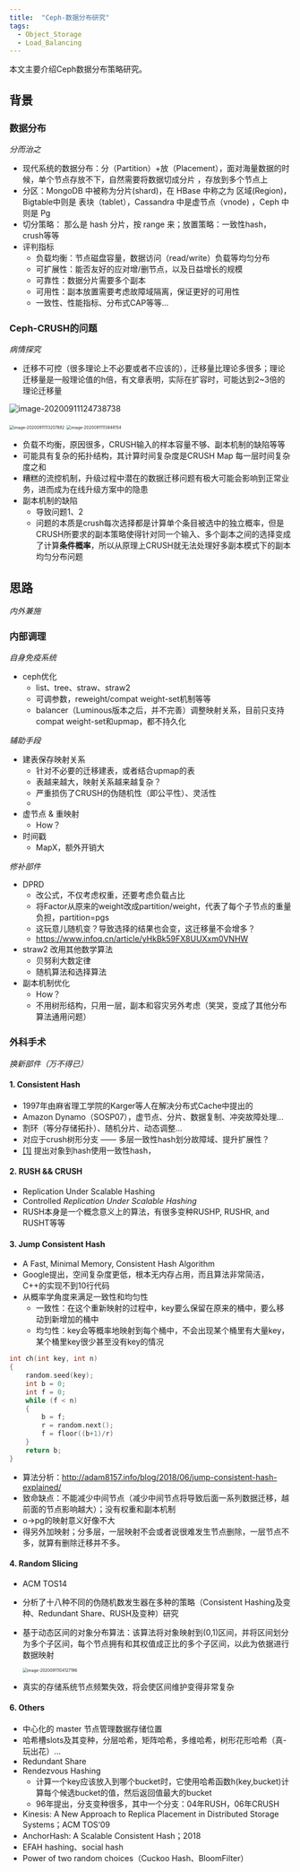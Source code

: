 ```yaml
---
title:  "Ceph-数据分布研究"
tags: 
  - Object_Storage
  - Load_Balancing
---
```


本文主要介绍Ceph数据分布策略研究。

## 背景

### 数据分布

*分而治之*

- 现代系统的数据分布：分（Partition）+放（Placement），面对海量数据的时候，单个节点存放不下，自然需要将数据切成分片 ，存放到多个节点上
- 分区：MongoDB 中被称为分片(shard)，在 HBase 中称之为 区域(Region)，Bigtable中则是 表块（tablet），Cassandra 中是虚节点（vnode) ，Ceph 中则是 Pg
- 切分策略： 那么是 hash 分片，按 range 来；放置策略：一致性hash，crush等等
- 评判指标
  - 负载均衡：节点磁盘容量，数据访问（read/write）负载等均匀分布
  - 可扩展性：能否友好的应对增/删节点，以及日益增长的规模
  - 可靠性：数据分片需要多个副本
  - 可用性：副本放置需要考虑故障域隔离，保证更好的可用性
  - 一致性、性能指标、分布式CAP等等...

### Ceph-CRUSH的问题

*病情探究*

- 迁移不可控（很多理论上不必要或者不应该的），迁移量比理论多很多；理论迁移量是一般理论值的h倍，有文章表明，实际在扩容时，可能达到2~3倍的理论迁移量

![image-20200911124738738](../photos/image-20200911124738738.png)

<img src="../../photos/image-20200911113207882.png" alt="image-20200911113207882" style="zoom:50%;" />

<img src="../../photos/image-20200911113848154.png" alt="image-20200911113848154" style="zoom:50%;" />

- 负载不均衡，原因很多，CRUSH输入的样本容量不够、副本机制的缺陷等等
- 可能具有复杂的拓扑结构，其计算时间复杂度是CRUSH  Map 每一层时间复杂度之和
- 糟糕的流控机制，升级过程中潜在的数据迁移问题有极大可能会影响到正常业务，进而成为在线升级方案中的隐患
- 副本机制的缺陷
  - 导致问题1、2
  - 问题的本质是crush每次选择都是计算单个条目被选中的独立概率，但是CRUSH所要求的副本策略使得针对同一个输入、多个副本之间的选择变成了计算**条件概率**，所以从原理上CRUSH就无法处理好多副本模式下的副本均匀分布问题

## 思路

*内外兼施*

### 内部调理

*自身免疫系统*

- ceph优化
  - list、tree、straw、straw2
  - 可调参数，reweight/compat weight-set机制等等
  - balancer（Luminous版本之后，并不完善）调整映射关系，目前只支持compat weight-set和upmap，都不持久化

*辅助手段*

- 建表保存映射关系
  - 针对不必要的迁移建表，或者结合upmap的表
  - 表越来越大，映射关系越来越复杂？
  - 严重损伤了CRUSH的伪随机性（即公平性）、灵活性
  - 
- 虚节点 & 重映射
  - How？
- 时间戳
  - MapX，额外开销大

*修补部件*

- DPRD
  - 改公式，不仅考虑权重，还要考虑负载占比
  - 将Factor从原来的weight改成partition/weight，代表了每个子节点的重量负担，partition=pgs
  - 这玩意儿随机变？导致选择的结果也会变，这迁移量不会增多？
  - https://www.infoq.cn/article/yHkBk59FX8UUXxm0VNHW
- straw2 改用其他数学算法
  - 贝努利大数定律
  - 随机算法和选择算法
- 副本机制优化
  - How？
  - 不用树形结构，只用一层，副本和容灾另外考虑（笑哭，变成了其他分布算法通用问题）

### 外科手术

*换新部件（万不得已）*

#### 1.	Consistent Hash

- 1997年由麻省理工学院的Karger等人在解决分布式Cache中提出的
- Amazon Dynamo（SOSP07），虚节点、分片、数据复制、冲突故障处理...
- 割环（等分存储拓扑）、随机分片、动态调整...
- 对应于crush树形分支   ——  多层一致性hash划分故障域、提升扩展性？
- [[1]](https://patentimages.storage.googleapis.com/26/2e/86/31451bc1d4259c/CN105450734A.pdf) 提出对象到hash使用一致性hash，

#### 2.	RUSH && CRUSH

- Replication Under Scalable Hashing
- Controlled *Replication Under Scalable Hashing*
- RUSH本身是一个概念意义上的算法，有很多变种RUSHP, RUSHR, and RUSHT等等

#### 3.	Jump Consistent Hash

- A Fast, Minimal Memory, Consistent Hash Algorithm
- Google提出，空间复杂度更低，根本无内存占用，而且算法非常简洁，C++的实现不到10行代码
- 从概率学角度来满足一致性和均匀性
  - 一致性：在这个重新映射的过程中，key要么保留在原来的桶中，要么移动到新增加的桶中
  - 均匀性：key会等概率地映射到每个桶中，不会出现某个桶里有大量key，某个桶里key很少甚至没有key的情况

```c++
int ch(int key, int n)
{
    random.seed(key);
    int b = 0;
    int f = 0;
    while (f < n)
    {
        b = f;
        r = random.next();
        f = floor((b+1)/r)
    }
    return b;
}
```

- 算法分析：http://adam8157.info/blog/2018/06/jump-consistent-hash-explained/
- 致命缺点：不能减少中间节点（减少中间节点将导致后面一系列数据迁移，越前面的节点影响越大）；没有权重和副本机制
- o->pg的映射意义好像不大
- 得另外加映射；分多层，一层映射不会或者说很难发生节点删除，一层节点不多，就算有删除迁移并不多。

#### 4.	Random Slicing

- ACM TOS14

- 分析了十八种不同的伪随机数发生器在多种的策略（Consistent Hashing及变种、Redundant Share、RUSH及变种）研究

- 基于动态区间的对象分布算法：该算法将对象映射到(0,1)区间，并将区间划分为多个子区间，每个节点拥有和其权值成正比的多个子区间，以此为依据进行数据映射

  <img src="../photos/image-20200911104127196.png" alt="image-20200911104127196" style="zoom:50%;" />

- 真实的存储系统节点频繁失效，将会使区间维护变得非常复杂

#### 6.	Others

- 中心化的 master 节点管理数据存储位置
- 哈希槽slots及其变种，分层哈希，矩阵哈希，多维哈希，树形花形哈希（真-玩出花）...
- Redundant Share
- Rendezvous Hashing
  - 计算一个key应该放入到哪个bucket时，它使用哈希函数h(key,bucket)计算每个候选bucket的值，然后返回值最大的bucket
  - 96年提出，分支变种很多，其中一个分支：04年RUSH，06年CRUSH
- Kinesis: A New Approach to Replica Placement in Distributed Storage Systems；ACM TOS‘09
- AnchorHash: A Scalable Consistent Hash；2018
- EFAH hashing、social hash
- Power of two random choices（Cuckoo Hash、BloomFilter）













